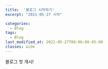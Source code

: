 ```yaml
---
title:  '블로그 시작하기'
excerpt: "2021-05-27 시작"

categories:
  - Blog
tags:
  - Blog
last_modified_at: 2021-05-27T08:06:00-05:00
classes: wide
---
```


블로그 첫 개시!

